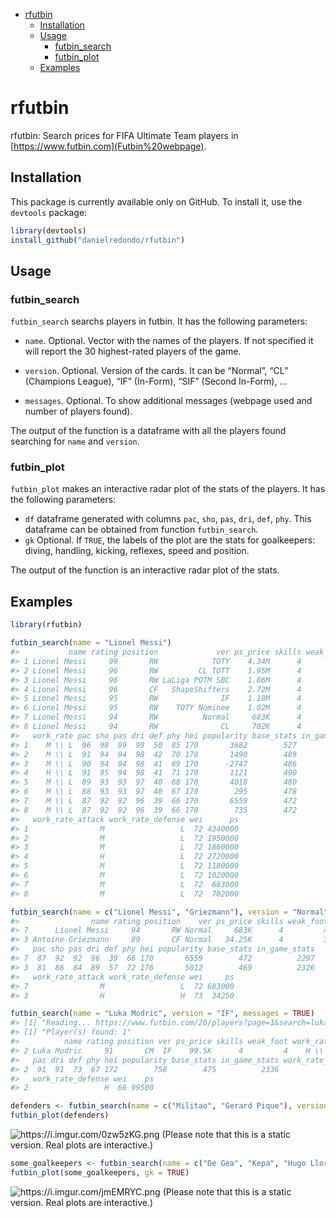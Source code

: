 -   [rfutbin](#rfutbin)
    -   [Installation](#installation)
    -   [Usage](#usage)
        -   [futbin\_search](#futbin_search)
        -   [futbin\_plot](#futbin_plot)
    -   [Examples](#examples)

rfutbin
=======

rfutbin: Search prices for FIFA Ultimate Team players in
[https://www.futbin.com](Futbin%20webpage).

Installation
------------

This package is currently available only on GitHub. To install it, use
the `devtools` package:

``` r
library(devtools)
install_github("danielredondo/rfutbin")
```

Usage
-----

### futbin\_search

`futbin_search` searchs players in futbin. It has the following
parameters:

-   `name`. Optional. Vector with the names of the players. If not
    specified it will report the 30 highest-rated players of the game.

-   `version`. Optional. Version of the cards. It can be “Normal”, “CL”
    (Champions League), “IF” (In-Form), “SIF” (Second In-Form), …

-   `messages`. Optional. To show additional messages (webpage used and
    number of players found).

The output of the function is a dataframe with all the players found
searching for `name` and `version`.

### futbin\_plot

`futbin_plot` makes an interactive radar plot of the stats of the
players. It has the following parameters:

-   `df` dataframe generated with columns `pac`, `sho`, `pas`, `dri`,
    `def`, `phy`. This dataframe can be obtained from function
    `futbin_search`.
-   `gk` Optional. If `TRUE`, the labels of the plot are the stats for
    goalkeepers: diving, handling, kicking, reflexes, speed and
    position.

The output of the function is an interactive radar plot of the stats.

Examples
--------

``` r
library(rfutbin)
```

``` r
futbin_search(name = "Lionel Messi")
#>           name rating position             ver ps_price skills weak_foot
#> 1 Lionel Messi     99       RW            TOTY    4.34M      4         4
#> 2 Lionel Messi     96       RW         CL TOTT    1.95M      4         4
#> 3 Lionel Messi     96       RW LaLiga POTM SBC    1.86M      4         4
#> 4 Lionel Messi     96       CF   ShapeShifters    2.72M      4         4
#> 5 Lionel Messi     95       RW              IF    1.18M      4         4
#> 6 Lionel Messi     95       RW    TOTY Nominee    1.02M      4         4
#> 7 Lionel Messi     94       RW          Normal     683K      4         4
#> 8 Lionel Messi     94       RW              CL     702K      4         4
#>   work_rate pac sho pas dri def phy hei popularity base_stats in_game_stats
#> 1    M \\ L  96  98  99  99  50  85 170       3682        527          2519
#> 2    M \\ L  91  94  94  98  42  70 170       1490        489          2361
#> 3    M \\ L  90  94  94  98  41  69 170      -2747        486          2350
#> 4    H \\ L  91  95  94  98  41  71 170       1121        490          2365
#> 5    M \\ L  89  93  93  97  40  68 170       4018        480          2320
#> 6    M \\ L  88  93  93  97  40  67 170        295        478          2314
#> 7    M \\ L  87  92  92  96  39  66 170       6559        472          2297
#> 8    M \\ L  87  92  92  96  39  66 170        735        472          2297
#>   work_rate_attack work_rate_defense wei      ps
#> 1                M                 L  72 4340000
#> 2                M                 L  72 1950000
#> 3                M                 L  72 1860000
#> 4                H                 L  72 2720000
#> 5                M                 L  72 1180000
#> 6                M                 L  72 1020000
#> 7                M                 L  72  683000
#> 8                M                 L  72  702000
```

``` r
futbin_search(name = c("Lionel Messi", "Griezmann"), version = "Normal")
#>                name rating position    ver ps_price skills weak_foot work_rate
#> 7      Lionel Messi     94       RW Normal     683K      4         4    M \\ L
#> 3 Antoine Griezmann     89       CF Normal   34.25K      4         3    H \\ H
#>   pac sho pas dri def phy hei popularity base_stats in_game_stats
#> 7  87  92  92  96  39  66 170       6559        472          2297
#> 3  81  86  84  89  57  72 176       5012        469          2326
#>   work_rate_attack work_rate_defense wei     ps
#> 7                M                 L  72 683000
#> 3                H                 H  73  34250
```

``` r
futbin_search(name = "Luka Modric", version = "IF", messages = TRUE)
#> [1] "Reading... https://www.futbin.com/20/players?page=1&search=luka+modric"
#> [1] "Player(s) found: 1"
#>          name rating position ver ps_price skills weak_foot work_rate pac sho
#> 2 Luka Modric     91       CM  IF    99.5K      4         4    H \\ H  75  78
#>   pas dri def phy hei popularity base_stats in_game_stats work_rate_attack
#> 2  91  91  73  67 172        758        475          2336                H
#>   work_rate_defense wei    ps
#> 2                 H  66 99500
```

``` r
defenders <- futbin_search(name = c("Militao", "Gerard Pique"), version = "Normal")
futbin_plot(defenders)
```

![<a href="https://i.imgur.com/0zw5zKG.png" class="uri">https://i.imgur.com/0zw5zKG.png</a>](https://i.imgur.com/0zw5zKG.png)
(Please note that this is a static version. Real plots are interactive.)

``` r
some_goalkeepers <- futbin_search(name = c("De Gea", "Kepa", "Hugo Lloris"), version = "Normal")
futbin_plot(some_goalkeepers, gk = TRUE)
```

![<a href="https://i.imgur.com/jmEMRYC.png" class="uri">https://i.imgur.com/jmEMRYC.png</a>](https://i.imgur.com/jmEMRYC.png)
(Please note that this is a static version. Real plots are interactive.)
